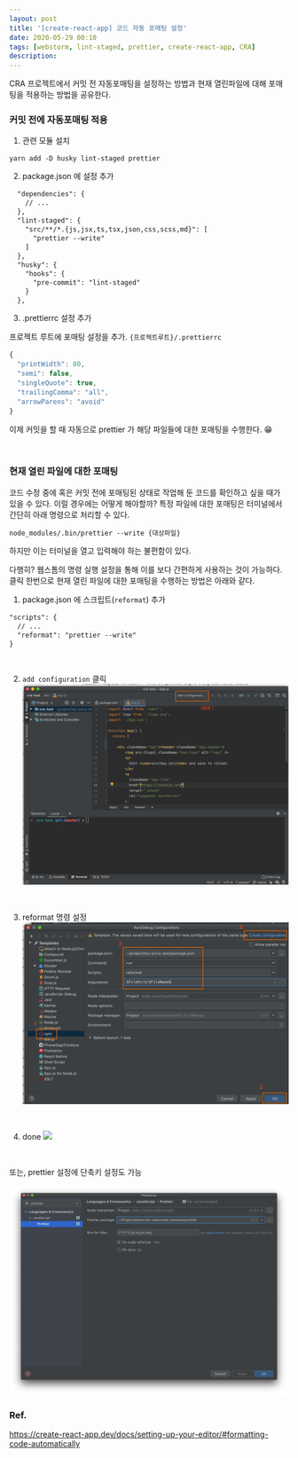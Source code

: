 ```yaml
---
layout: post
title: '[create-react-app] 코드 자동 포매팅 설정'
date: 2020-05-29 00:10
tags: [webstorm, lint-staged, prettier, create-react-app, CRA]
description:
---
```


CRA 프로젝트에서 커밋 전 자동포매팅을 설정하는 방법과 현재 열린파일에 대해 포매팅을 적용하는 방법을 공유한다.

### 커밋 전에 자동포매팅 적용

1. 관련 모듈 설치

```
yarn add -D husky lint-staged prettier
```

2. package.json 에 설정 추가

```json{4-13}
  "dependencies": {
    // ...
  },
  "lint-staged": {
    "src/**/*.{js,jsx,ts,tsx,json,css,scss,md}": [
      "prettier --write"
    ]
  },
  "husky": {
    "hooks": {
      "pre-commit": "lint-staged"
    }
  },
```

3. .prettierrc 설정 추가

프로젝트 루트에 포매팅 설정을 추가. `{프로젝트루트}/.prettierrc`

```js
{
  "printWidth": 80,
  "semi": false,
  "singleQuote": true,
  "trailingComma": "all",
  "arrowParens": "avoid"
}
```

이제 커밋을 할 때 자동으로 prettier 가 해당 파일들에 대한 포매팅을 수행한다. 😁

<br>

### 현재 열린 파일에 대한 포매팅

코드 수정 중에 혹은 커밋 전에 포매팅된 상태로 작업해 둔 코드를 확인하고 싶을 때가 있을 수 있다. 이럴 경우에는 어떻게 해야할까? 특정 파일에 대한 포매팅은 터미널에서 간단히 아래 명령으로 처리할 수 있다.

```
node_modules/.bin/prettier --write {대상파일}
```

하지만 이는 터미널을 열고 입력해야 하는 불편함이 있다.

다행히? 웹스톰의 명령 실행 설정을 통해 이를 보다 간편하게 사용하는 것이 가능하다. 클릭 한번으로 현재 열린 파일에 대한 포매팅을 수행하는 방법은 아래와 같다.

1. package.json 에 스크립트(`reformat`) 추가

```json{3}
"scripts": {
  // ...
  "reformat": "prettier --write"
}
```

<br>

2. `add configuration` 클릭
   ![](./reformat1.png)

<br>

3. reformat 명령 설정
   ![](./reformat2.png)

<br>

4. done
   ![](./reformat3.gif)

<br>

또는, prettier 설정에 단축키 설정도 가능

   ![](./reformat4.png)

### Ref.

https://create-react-app.dev/docs/setting-up-your-editor/#formatting-code-automatically
